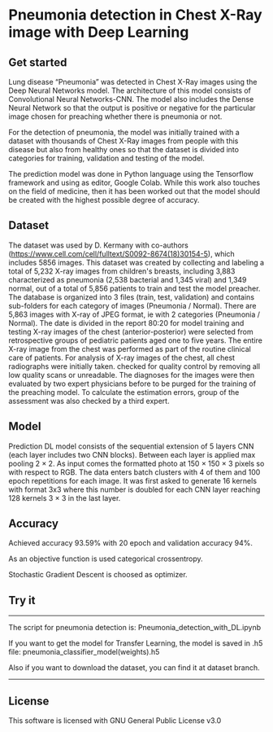 ﻿# Pneumonia detection in Chest X-Ray image with Deep Learning

## Get started

Lung disease “Pneumonia” was detected in Chest X-Ray images using the Deep
Neural Networks model. The architecture of this model consists of Convolutional Neural Networks-CNN. The model also includes the Dense Neural Network so that the output is positive or negative for the particular image chosen for preaching whether there is pneumonia or not.


For the detection of pneumonia, the model was initially trained with a dataset with thousands of Chest X-Ray images from people with this disease but also from healthy ones so that the dataset is divided into categories for training, validation and testing of the model.


The prediction model was done in Python language using the Tensorflow framework and using as editor, Google Colab. While this work also touches on the field of medicine, then it has been worked out that the model should be created with the highest possible degree of accuracy.

## Dataset

The dataset was used by D. Kermany with co-authors (https://www.cell.com/cell/fulltext/S0092-8674(18)30154-5), which includes 5856
images. This dataset was created by collecting and labeling a total of 5,232 X-ray images from children's breasts, including 3,883 characterized as pneumonia (2,538 bacterial and 1,345 viral) and 1,349 normal, out of a total of 5,856 patients to train and test the model preacher. The database is organized into 3 files (train, test, validation) and contains sub-folders for each category of images (Pneumonia / Normal). There are 5,863 images with X-ray of JPEG format, ie with 2 categories (Pneumonia / Normal). The date is divided in the report 80:20 for model training and testing 
X-ray images of the chest (anterior-posterior) were selected from retrospective groups of
pediatric patients aged one to five years. The entire X-ray image from the chest was performed as
part of the routine clinical care of patients.
For analysis of X-ray images of the chest, all chest radiographs were initially taken.
checked for quality control by removing all low quality scans or
unreadable. The diagnoses for the images were then evaluated by two expert physicians before
to be purged for the training of the preaching model. To calculate the estimation errors, group of
the assessment was also checked by a third expert.

## Model

Prediction DL model consists of the sequential extension of 5 layers
CNN (each layer includes two CNN blocks). Between each layer is applied max pooling 2 × 2. As input comes the formatted photo at 150 × 150 × 3 pixels so with respect to RGB. The data enters batch clusters with 4 of them and 100 epoch repetitions for each image. It was first asked to generate 16 kernels with format 3x3 where this number is doubled for each CNN layer reaching 128 kernels 3 × 3 in the last layer.

## Accuracy

Achieved accuracy 93.59% with 20 epoch and validation accuracy 94%.

As an objective function is used categorical crossentropy.

Stochastic Gradient Descent is choosed as optimizer.

## Try it
__________________________________________________________________________________
 
The script for pneumonia detection is: Pneumonia_detection_with_DL.ipynb
 
If you want to get the model for Transfer Learning, the model is saved in .h5 file: pneumonia_classifier_model(weights).h5
 
Also if you want to download the dataset, you can find it at dataset branch.
__________________________________________________________________________________

## License

This software is licensed with GNU General Public License v3.0

